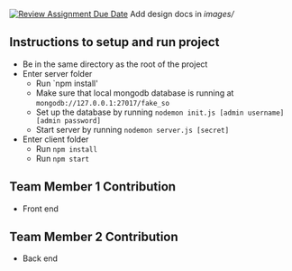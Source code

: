 [![Review Assignment Due Date](https://classroom.github.com/assets/deadline-readme-button-24ddc0f5d75046c5622901739e7c5dd533143b0c8e959d652212380cedb1ea36.svg)](https://classroom.github.com/a/9NDadFFr)
Add design docs in *images/*

## Instructions to setup and run project
- Be in the same directory as the root of the project
- Enter server folder
  - Run `npm install'
  - Make sure that local mongodb database is running at `mongodb://127.0.0.1:27017/fake_so`
  - Set up the database by running `nodemon init.js [admin username] [admin password]`
  - Start server by running `nodemon server.js [secret]`
- Enter client folder
  - Run `npm install`
  - Run `npm start`

## Team Member 1 Contribution
- Front end

## Team Member 2 Contribution
- Back end
